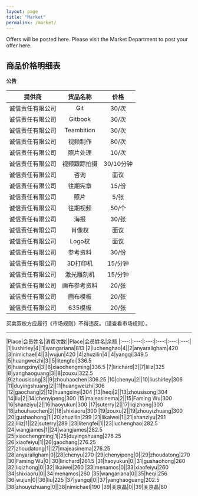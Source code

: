 ```yaml
---
layout: page
title: "Market"
permalink: /market/
---
```


Offers will be posted here. Please visit the Market Department to post your offer here.

商品价格明细表
--

**公告**


|提供商|货品名称|价格
|:---:|:---:|:---:|
|诚信责任有限公司|Git|30/次
|诚信责任有限公司|Gitbook|30/次
|诚信责任有限公司|Teambition|30/次
|诚信责任有限公司|视频制作|80/次
|诚信责任有限公司|照片处理|10/次
|诚信责任有限公司|视频跟踪拍摄|30/10分钟
|诚信责任有限公司|咨询|面议
|诚信责任有限公司|往期宪章|15/份
|诚信责任有限公司|照片|5/张
|诚信责任有限公司|往期视频|50/个
|诚信责任有限公司|海报|30/张
|诚信责任有限公司|肖像权|面议
|诚信责任有限公司|Logo权|面议
|诚信责任有限公司|参考资料|30/份
|诚信责任有限公司|3D打印机|15/分钟
|诚信责任有限公司|激光雕刻机|15/分钟
|诚信责任有限公司|画布参考资料|20/张
|诚信责任有限公司|画布模板|20/张
|诚信责任有限公司|635模板|20/张

买卖双权方应履行《市场规则》不得违反。（请查看市场规则）。


---



|Place|会员姓名|消费次数||Place|会员姓名|余额
|:---:|:---:|:---:|:---:|:---:|:---:|
|1|liushirley|4||1|wangariana|813
|2|luchenghao|4||2|anyaraligham|420
|3|nimichael|4||3|wujun|420
|4|zhuzilin|4||4|yangqi|349.5
|5|huangweizhi|3||5|litengfei|336.5
|6|huangxinyi|3||6|xiaochengming|336.5
|7|lirichard|3||7|liliz|325
|8|yanghaoguang|3||8|zouxu|322.5
|9|zhousisong|3||9|zhouhaochen|306.25
|10|chenyu|2||10|liushirley|306
|11|duyingshuang|2||11|huangweizhi|306
|12|gaochang|2||12|huangxinyi|304
|13|heqi|2||13|zhousisong|304
|14|liu|2||14|chenyipeng|300
|15|majeasinema|2||15|Faming Wu|300
|16|shanziyu|2||16|haoyukun|300
|17|suterry|2||17|liqizhong|300
|18|zhouhaochen|2||18|shixiaoru|300
|19|zouxu|2||19|zhouyizhuang|300
|20|gushaohong|1||20|zhuzilin|299
|21|likaiwei|1||21|shanziyu|291
|22|liliz|1||22|suterry|289
|23|litengfei|1||23|luchenghao|282.5
|24|wangjames|1||24|wangjames|282.5
|25|xiaochengming|1||25|duyingshuang|276.25
|26|xiaofeiyu|1||26|gaochang|276.25
|27|zhoudatong|1||27|majeasinema|276.25
|28|anyaraligham|0||28|chenyu|270
|29|chenyipeng|0||29|zhoudatong|270
|30|Faming Wu|0||30|lirichard|261.5
|31|haoyukun|0||31|gushaohong|260
|32|liqizhong|0||32|likaiwei|260
|33|menamos|0||33|xiaofeiyu|260
|34|shixiaoru|0||34|menamos|260
|35|wangariana|0||35|heqi|256
|36|wujun|0||36|liu|225
|37|yangqi|0||37|yanghaoguang|202.5
|38|zhouyizhuang|0||38|nimichael|190
|39|关京晶|0||39|关京晶|80
